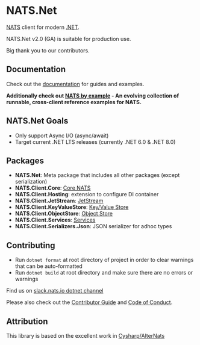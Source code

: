 # NATS.Net

[NATS](https://nats.io) client for modern [.NET](https://dot.net/).

NATS.Net v2.0 (GA) is suitable for production use.

Big thank you to our contributors.

## Documentation

Check out the [documentation](https://nats-io.github.io/nats.net.v2/) for guides and examples.

**Additionally check out [NATS by example](https://natsbyexample.com) - An evolving collection of runnable, cross-client reference examples for NATS.**

## NATS.Net Goals

- Only support Async I/O (async/await)
- Target current .NET LTS releases (currently .NET 6.0 & .NET 8.0)

## Packages

- **NATS.Net**: Meta package that includes all other packages (except serialization)
- **NATS.Client.Core**: [Core NATS](https://docs.nats.io/nats-concepts/core-nats)
- **NATS.Client.Hosting**: extension to configure DI container
- **NATS.Client.JetStream**: [JetStream](https://docs.nats.io/nats-concepts/jetstream)
- **NATS.Client.KeyValueStore**: [Key/Value Store](https://docs.nats.io/nats-concepts/jetstream/key-value-store)
- **NATS.Client.ObjectStore**: [Object Store](https://docs.nats.io/nats-concepts/jetstream/obj_store)
- **NATS.Client.Services**: [Services](https://docs.nats.io/using-nats/developer/services)
- **NATS.Client.Serializers.Json**: JSON serializer for adhoc types

## Contributing

- Run `dotnet format` at root directory of project in order to clear warnings that can be auto-formatted
- Run `dotnet build` at root directory and make sure there are no errors or warnings

Find us on [slack.nats.io dotnet channel](https://natsio.slack.com/channels/dotnet)

Please also check out the [Contributor Guide](CONTRIBUTING.md) and [Code of Conduct](CODE-OF-CONDUCT.md).

## Attribution

This library is based on the excellent work in [Cysharp/AlterNats](https://github.com/Cysharp/AlterNats)
